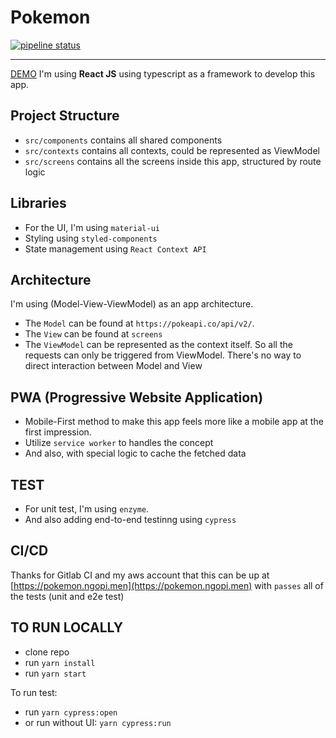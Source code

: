 # Pokemon
[![pipeline status](https://gitlab.com/yahyasahaja/pokemon/badges/master/pipeline.svg)](https://gitlab.com/yahyasahaja/pokemon/commits/master)

---

[DEMO](https://pokemon.ngopi.men)
I'm using **React JS** using typescript as a framework to develop this app.

## Project Structure

- ``src/components`` contains all shared components
- ``src/contexts`` contains all contexts, could be represented as ViewModel
- ``src/screens`` contains all the screens inside this app, structured by route logic

## Libraries
- For the UI, I'm using `material-ui`
- Styling using `styled-components`
- State management using `React Context API`

## Architecture

I'm using (Model-View-ViewModel) as an app architecture. 
- The `Model` can be found at `https://pokeapi.co/api/v2/`.
- The `View` can be found at `screens`
- The `ViewModel` can be represented as the context itself. So all the requests can only be triggered from ViewModel. There's no way to direct interaction between Model and View

## PWA (Progressive Website Application)
- Mobile-First method to make this app feels more like a mobile app at the first impression.
- Utilize `service worker` to handles the concept
- And also, with special logic to cache the fetched data

## TEST
- For unit test, I'm using `enzyme`.
- And also adding end-to-end testinng using `cypress`

## CI/CD
Thanks for Gitlab CI and my aws account that this can be up at [https://pokemon.ngopi.men](https://pokemon.ngopi.men) with `passes` all of the tests (unit and e2e test)

## TO RUN LOCALLY
- clone repo
- run `yarn install`
- run `yarn start`

To run test:
- run `yarn cypress:open`
- or run without UI: `yarn cypress:run`